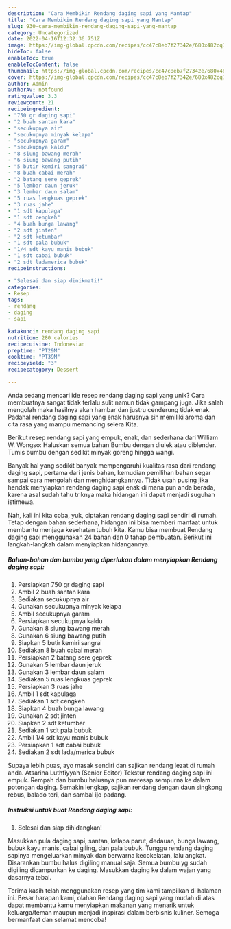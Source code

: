 ```yaml
---
description: "Cara Membikin Rendang daging sapi yang Mantap"
title: "Cara Membikin Rendang daging sapi yang Mantap"
slug: 930-cara-membikin-rendang-daging-sapi-yang-mantap
category: Uncategorized
date: 2022-04-16T12:32:36.751Z
image: https://img-global.cpcdn.com/recipes/cc47c8eb7f27342e/680x482cq70/rendang-daging-sapi-foto-resep-utama.jpg
hideToc: false
enableToc: true
enableTocContent: false
thumbnail: https://img-global.cpcdn.com/recipes/cc47c8eb7f27342e/680x482cq70/rendang-daging-sapi-foto-resep-utama.jpg
cover: https://img-global.cpcdn.com/recipes/cc47c8eb7f27342e/680x482cq70/rendang-daging-sapi-foto-resep-utama.jpg
author: Admin
authorAv: notfound
ratingvalue: 3.3
reviewcount: 21
recipeingredient:
- "750 gr daging sapi"
- "2 buah santan kara"
- "secukupnya air"
- "secukupnya minyak kelapa"
- "secukupnya garam"
- "secukupnya kaldu"
- "8 siung bawang merah"
- "6 siung bawang putih"
- "5 butir kemiri sangrai"
- "8 buah cabai merah"
- "2 batang sere geprek"
- "5 lembar daun jeruk"
- "3 lembar daun salam"
- "5 ruas lengkuas geprek"
- "3 ruas jahe"
- "1 sdt kapulaga"
- "1 sdt cengkeh"
- "4 buah bunga lawang"
- "2 sdt jinten"
- "2 sdt ketumbar"
- "1 sdt pala bubuk"
- "1/4 sdt kayu manis bubuk"
- "1 sdt cabai bubuk"
- "2 sdt ladamerica bubuk"
recipeinstructions:

- "Selesai dan siap dinikmati!"
categories:
- Resep
tags:
- rendang
- daging
- sapi

katakunci: rendang daging sapi 
nutrition: 280 calories
recipecuisine: Indonesian
preptime: "PT29M"
cooktime: "PT39M"
recipeyield: "3"
recipecategory: Dessert

---
```





Anda sedang mencari ide resep rendang daging sapi yang unik? Cara membuatnya sangat tidak terlalu sulit namun tidak gampang juga. Jika salah mengolah maka hasilnya akan hambar dan justru cenderung tidak enak. Padahal rendang daging sapi yang enak harusnya sih memiliki aroma dan cita rasa yang mampu memancing selera Kita.





Berikut resep rendang sapi yang empuk, enak, dan sederhana dari William W. Wongso: Haluskan semua bahan Bumbu dengan diulek atau diblender. Tumis bumbu dengan sedikit minyak goreng hingga wangi.

Banyak hal yang sedikit banyak mempengaruhi kualitas rasa dari rendang daging sapi, pertama dari jenis bahan, kemudian pemilihan bahan segar sampai cara mengolah dan menghidangkannya. Tidak usah pusing jika hendak menyiapkan rendang daging sapi enak di mana pun anda berada, karena asal sudah tahu triknya maka hidangan ini dapat menjadi suguhan istimewa.






Nah, kali ini kita coba, yuk, ciptakan rendang daging sapi sendiri di rumah. Tetap dengan bahan sederhana, hidangan ini bisa memberi manfaat untuk membantu menjaga kesehatan tubuh kita. Kamu bisa membuat Rendang daging sapi menggunakan 24 bahan dan 0 tahap pembuatan. Berikut ini langkah-langkah dalam menyiapkan hidangannya.

<!--inarticleads1-->

##### Bahan-bahan dan bumbu yang diperlukan dalam menyiapkan Rendang daging sapi:

1. Persiapkan 750 gr daging sapi
1. Ambil 2 buah santan kara
1. Sediakan secukupnya air
1. Gunakan secukupnya minyak kelapa
1. Ambil secukupnya garam
1. Persiapkan secukupnya kaldu
1. Gunakan 8 siung bawang merah
1. Gunakan 6 siung bawang putih
1. Siapkan 5 butir kemiri sangrai
1. Sediakan 8 buah cabai merah
1. Persiapkan 2 batang sere geprek
1. Gunakan 5 lembar daun jeruk
1. Gunakan 3 lembar daun salam
1. Sediakan 5 ruas lengkuas geprek
1. Persiapkan 3 ruas jahe
1. Ambil 1 sdt kapulaga
1. Sediakan 1 sdt cengkeh
1. Siapkan 4 buah bunga lawang
1. Gunakan 2 sdt jinten
1. Siapkan 2 sdt ketumbar
1. Sediakan 1 sdt pala bubuk
1. Ambil 1/4 sdt kayu manis bubuk
1. Persiapkan 1 sdt cabai bubuk
1. Sediakan 2 sdt lada/merica bubuk


Supaya lebih puas, ayo masak sendiri dan sajikan rendang lezat di rumah anda. Atsarina Luthfiyyah (Senior Editor) Tekstur rendang daging sapi ini empuk. Rempah dan bumbu halusnya pun meresap sempurna ke dalam potongan daging. Semakin lengkap, sajikan rendang dengan daun singkong rebus, balado teri, dan sambal ijo padang. 

<!--inarticleads2-->

##### Instruksi untuk buat Rendang daging sapi:


1. Selesai dan siap dihidangkan!

Masukkan pula daging sapi, santan, kelapa parut, dedauan, bunga lawang, bubuk kayu manis, cabai giling, dan pala bubuk. Tunggu rendang daging sapinya mengeluarkan minyak dan berwarna kecokelatan, lalu angkat. Disarankan bumbu halus digiling manual saja. Semua bumbu yg sudah digiling dicampurkan ke daging. Masukkan daging ke dalam wajan yang dasarnya tebal. 

Terima kasih telah menggunakan resep yang tim kami tampilkan di halaman ini. Besar harapan kami, olahan Rendang daging sapi yang mudah di atas dapat membantu kamu menyiapkan makanan yang menarik untuk keluarga/teman maupun menjadi inspirasi dalam berbisnis kuliner. Semoga bermanfaat dan selamat mencoba!
